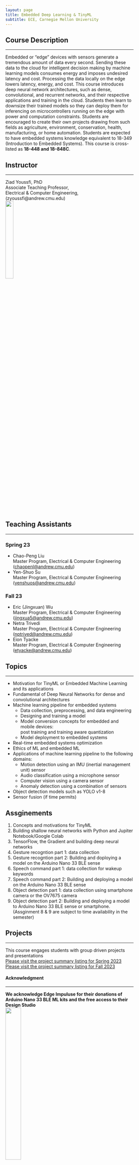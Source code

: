 ```yaml
---
layout: page
title: Embedded Deep Learning & TinyML
subtitle: ECE, Carnegie Mellon University
---
```

## Course Description  
---  
Embedded or “edge” devices with sensors generate a tremendous amount of data every second. 
Sending these data to the cloud for intelligent decision making by machine learning models 
consumes energy and imposes undesired latency and cost. Processing the data locally on the 
edge lowers latency, energy, and cost. This course introduces deep neural network architectures,
such as dense, convolutional, and recurrent networks, and their respective applications and 
training in the cloud. Students then learn to downsize their trained models so they can deploy 
them for inferencing on microcontrollers running on the edge with power and computation constraints. 
Students are encouraged to create their own projects drawing from such fields as agriculture, 
environment, conservation, health, manufacturing, or home automation. Students are expected to have 
embedded systems knowledge equivalent to 18-349 (Introduction to Embedded Systems). This course is 
cross-listed as **18-448 and 18-848C**.  

## Instructor
---
<html>
<head>
<meta name="viewport" content="width=device-width, initial-scale=1">
<style>
* {
  box-sizing: border-box;
}

/* Create two equal columns that floats next to each other */
.column {
  float: left;
  width: 50%;
  padding: 10px;
  height: 150px; /* Should be removed. Only for demonstration */
}

/* Clear floats after the columns */
.row:after {
  content: "";
  display: table;
  clear: both;
}
</style>
</head>
<div class="row">
  <div class="column">
Ziad Youssfi, PhD <br>    
Associate Teaching Professor, <br> 
Electrical & Computer Engineering,<br>  
(zyoussfi@andrew.cmu.edu) </div>

  <div class="column"><img width="25%" src="/mbed_dl/assets/img/Me.jpg"></div>
</div>
</html>

## Teaching Assistants
---
### Spring 23
* Chao-Peng Liu                                                   
Master Program, Electrical & Computer Engineering                          
(chaopenl@andrew.cmu.edu)                                                
* Yen-Shuo Su   
Master Program, Electrical & Computer Engineering                    
(yenshuos@andrew.cmu.edu)                         
 
### Fall 23
* Eric (Jingxuan) Wu                                     
Master Program, Electrical & Computer Engineering                         
(jingxua5@andrew.cmu.edu)                          
* Netra Trivedi                                 
Master Program, Electrical & Computer Engineering                         
(nptrived@andrew.cmu.edu)                           
* Eion Tyacke                          
Master Program, Electrical & Computer Engineering                         
(etyacke@andrew.cmu.edu)                         

## Topics
---
* Motivation for TinyML or Embedded Machine Learning and its applications
* Fundamental of Deep Neural Networks for dense and convolutional architectures
* Machine learning pipeline for embedded systems
  - Data collection, preprocessing, and data engineering
  - Designing and training a model
  - Model conversion concepts for embedded and mobile devices:  
   post training and training aware quantization
  - Model deployment to embedded systems
* Real-time embedded systems optimization 
* Ethics of ML and embedded ML
* Applications of machine learning pipeline to the following domains:
  - Motion detection using an IMU (inertial management unit) sensor
  - Audio classification using a microphone sensor
  - Computer vision using a camera sensor
  - Anomaly detection using a combination of sensors
* Object detection models such as YOLO v1-8 
* Sensor fusion (if time permits)

## Assginements
1. Concepts and motivations for TinyML
2. Building shallow neural networks with Python and Jupiter Notebook/Google Colab
3. TensorFlow, the Gradient and building deep neural networks
4. Gesture recogntion part 1: data collection
5. Gesture recogntion part 2: Building and doploying a model on the Arduino Nano 33 BLE sense
6. Speech command part 1: data collection for wakeup keywords
7. Speech command part 2: Building and deploying a model on the Arduino Nano 33 BLE sense
8. Object detection part 1: data collection using smartphone camera or the OV7675 camera 
9. Object detection part 2: Building and deploying a model to Arduino Nano 33 BLE sense or smartphone.  
   (Assginment 8 & 9 are subject to time availability in the semester)

## Projects
---
This course engages students with group driven projects and presentations   
[Please visit the project summary listing for Spring 2023](/embed-dl-s23/EmbeddedDL_S23/projects_s23)
[Please visit the project summary listing for Fall 2023](/embed-dl-s23/EmbeddedDL_S23/projects_s23)

#### Acknowledgment
---
**We acknowledge Edge Impuluse for their donations of Arduino Nano 33 BLE ML kits and the free access to their Design Studio**  
<img src="/embed-dl-s23/assets/img/edge_impulse_1.jpg" width="35%" height="35%">

